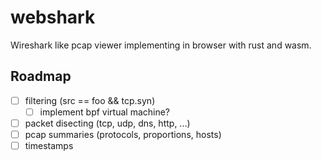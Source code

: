 # webshark
Wireshark like pcap viewer implementing in browser with rust and wasm.

## Roadmap
- [ ] filtering (src == foo && tcp.syn)
  - [ ] implement bpf virtual machine?
- [ ] packet disecting (tcp, udp, dns, http, ...)
- [ ] pcap summaries (protocols, proportions, hosts)
- [ ] timestamps
